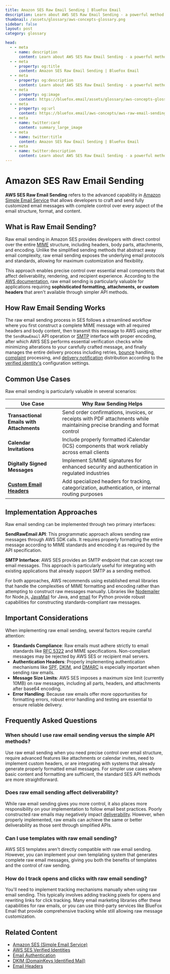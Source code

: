 ```yaml
---
title: Amazon SES Raw Email Sending | BlueFox Email
description: Learn about AWS SES Raw Email Sending - a powerful method for sending customized emails with complete control over email format and content.
thumbnail: /assets/glossary/aws-concepts-glossary.png
sidebar: false
layout: post
category: glossary

head:
  - - meta
    - name: description
      content: Learn about AWS SES Raw Email Sending - a powerful method for sending customized emails with complete control over email format and content.
  - - meta
    - property: og:title
      content: Amazon SES Raw Email Sending | BlueFox Email
  - - meta
    - property: og:description
      content: Learn about AWS SES Raw Email Sending - a powerful method for sending customized emails with complete control over email format and content.
  - - meta
    - property: og:image
      content: https://bluefox.email/assets/glossary/aws-concepts-glossary.png
  - - meta
    - property: og:url
      content: https://bluefox.email/aws-concepts/aws-raw-email-sending
  - - meta
    - name: twitter:card
      content: summary_large_image
  - - meta
    - name: twitter:title
      content: Amazon SES Raw Email Sending | BlueFox Email
  - - meta
    - name: twitter:description
      content: Learn about AWS SES Raw Email Sending - a powerful method for sending customized emails with complete control over email format and content.
---
```


# Amazon SES Raw Email Sending

**AWS SES Raw Email Sending** refers to the advanced capability in [Amazon Simple Email Service](/aws-concepts/aws-ses) that allows developers to craft and send fully customized email messages with complete control over every aspect of the email structure, format, and content.

## What is Raw Email Sending?

Raw email sending in Amazon SES provides developers with direct control over the entire [MIME](/email-sending-concepts/email-headers) structure, including headers, body parts, attachments, and encoding. Unlike the simplified sending methods that abstract away email complexity, raw email sending exposes the underlying email protocols and standards, allowing for maximum customization and flexibility.

This approach enables precise control over essential email components that affect deliverability, rendering, and recipient experience. According to the [AWS documentation](https://docs.aws.amazon.com/ses/latest/dg/send-email-raw.html), raw email sending is particularly valuable for applications requiring **sophisticated formatting, attachments, or custom headers** that aren't available through simpler API methods.

## How Raw Email Sending Works

The raw email sending process in SES follows a streamlined workflow where you first construct a complete MIME message with all required headers and body content, then transmit this message to AWS using either the `SendRawEmail` API operation or [SMTP](/email-sending-concepts/smtp.md) interface with proper encoding, after which AWS SES performs essential verification checks while minimizing alterations to your carefully crafted message, and finally manages the entire delivery process including retries, [bounce](/email-sending-concepts/bounces) handling, [complaint](/email-sending-concepts/complaints) processing, and [delivery notification](/aws-concepts/aws-delivery-notifications) distribution according to the [verified identity's](/aws-concepts/aws-verified-identities) configuration settings.

## Common Use Cases

Raw email sending is particularly valuable in several scenarios:

| Use Case | Why Raw Sending Helps |
|----------|------------------------|
| **Transactional Emails with Attachments** | Send order confirmations, invoices, or receipts with PDF attachments while maintaining precise branding and format control |
| **Calendar Invitations** | Include properly formatted iCalendar (ICS) components that work reliably across email clients |
| **Digitally Signed Messages** | Implement S/MIME signatures for enhanced security and authentication in regulated industries |
| **[Custom Email Headers](/email-sending-concepts/email-headers)** | Add specialized headers for tracking, categorization, authentication, or internal routing purposes |

## Implementation Approaches

Raw email sending can be implemented through two primary interfaces:

**SendRawEmail API**: This programmatic approach allows sending raw messages through AWS SDK calls. It requires properly formatting the entire message according to MIME standards and encoding it as required by the API specification.

**SMTP Interface**: AWS SES provides an SMTP endpoint that can accept raw email messages. This approach is particularly useful for integrating with existing applications that already support SMTP as a sending method.

For both approaches, AWS recommends using established email libraries that handle the complexities of MIME formatting and encoding rather than attempting to construct raw messages manually. Libraries like [Nodemailer](https://nodemailer.com/) for Node.js, [JavaMail](https://javaee.github.io/javamail/) for Java, and [email](https://docs.python.org/3/library/email.html) for Python provide robust capabilities for constructing standards-compliant raw messages.

## Important Considerations

When implementing raw email sending, several factors require careful attention:

- **Standards Compliance**: Raw emails must adhere strictly to email standards like [RFC 5322](https://www.rfc-editor.org/rfc/rfc5322) and MIME specifications. Non-compliant messages may be rejected by AWS SES or recipient mail servers.
- **Authentication Headers**: Properly implementing authentication mechanisms like [SPF](/email-sending-concepts/spf), [DKIM](/email-sending-concepts/dkim), and [DMARC](/email-sending-concepts/dmarc) is especially important when sending raw emails.
- **Message Size Limits**: AWS SES imposes a maximum size limit (currently 10MB) on raw messages, including all parts, headers, and attachments after base64 encoding.
- **Error Handling**: Because raw emails offer more opportunities for formatting errors, robust error handling and testing are essential to ensure reliable delivery.

## Frequently Asked Questions

### When should I use raw email sending versus the simple API methods?

Use raw email sending when you need precise control over email structure, require advanced features like attachments or calendar invites, need to implement custom headers, or are integrating with systems that already generate properly formatted email messages. For simpler use cases where basic content and formatting are sufficient, the standard SES API methods are more straightforward.

### Does raw email sending affect deliverability?

While raw email sending gives you more control, it also places more responsibility on your implementation to follow email best practices. Poorly constructed raw emails may negatively impact [deliverability](/email-sending-concepts/deliverability.md). However, when properly implemented, raw emails can achieve the same or better deliverability as those sent through simplified APIs.

### Can I use templates with raw email sending?

AWS SES templates aren't directly compatible with raw email sending. However, you can implement your own templating system that generates complete raw email messages, giving you both the benefits of templates and the control of raw sending.

### How do I track opens and clicks with raw email sending?

You'll need to implement tracking mechanisms manually when using raw email sending. This typically involves adding tracking pixels for opens and rewriting links for click tracking. Many email marketing libraries offer these capabilities for raw emails, or you can use third-party services like BlueFox Email that provide comprehensive tracking while still allowing raw message customization.

## Related Content

- [Amazon SES (Simple Email Service)](/aws-concepts/aws-ses)
- [AWS SES Verified Identities](/aws-concepts/aws-verified-identities)
- [Email Authentication](/email-sending-concepts/email-authentication)
- [DKIM (DomainKeys Identified Mail)](/email-sending-concepts/dkim)
- [Email Headers](/email-sending-concepts/email-headers)

<GlossaryCTA />

